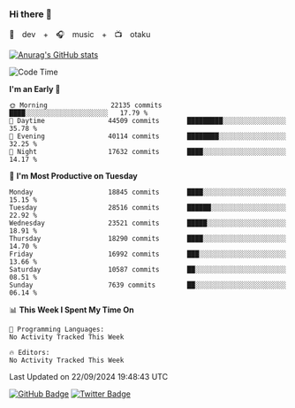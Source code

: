 ### Hi there 👋

🚀　dev　+　🎧　music　+　📺　otaku


[![Anurag's GitHub stats](https://github-readme-stats.vercel.app/api?username=koheitasaka&count_private=true&show_icons=true&theme=monokai)](https://github.com/koheitasaka/github-readme-stats)

<!--START_SECTION:waka-->
![Code Time](http://img.shields.io/badge/Code%20Time-1%2C161%20hrs%2023%20mins-blue)

**I'm an Early 🐤** 

```text
🌞 Morning                22135 commits       ████░░░░░░░░░░░░░░░░░░░░░   17.79 % 
🌆 Daytime                44509 commits       █████████░░░░░░░░░░░░░░░░   35.78 % 
🌃 Evening                40114 commits       ████████░░░░░░░░░░░░░░░░░   32.25 % 
🌙 Night                  17632 commits       ████░░░░░░░░░░░░░░░░░░░░░   14.17 % 
```
📅 **I'm Most Productive on Tuesday** 

```text
Monday                   18845 commits       ████░░░░░░░░░░░░░░░░░░░░░   15.15 % 
Tuesday                  28516 commits       ██████░░░░░░░░░░░░░░░░░░░   22.92 % 
Wednesday                23521 commits       █████░░░░░░░░░░░░░░░░░░░░   18.91 % 
Thursday                 18290 commits       ████░░░░░░░░░░░░░░░░░░░░░   14.70 % 
Friday                   16992 commits       ███░░░░░░░░░░░░░░░░░░░░░░   13.66 % 
Saturday                 10587 commits       ██░░░░░░░░░░░░░░░░░░░░░░░   08.51 % 
Sunday                   7639 commits        ██░░░░░░░░░░░░░░░░░░░░░░░   06.14 % 
```


📊 **This Week I Spent My Time On** 

```text
💬 Programming Languages: 
No Activity Tracked This Week

🔥 Editors: 
No Activity Tracked This Week
```


 Last Updated on 22/09/2024 19:48:43 UTC
<!--END_SECTION:waka-->

[![GitHub Badge](https://img.shields.io/badge/GitHub-100000?style=for-the-badge&logo=github&logoColor=white)](https://github.com/koheitasaka)
[![Twitter Badge](https://img.shields.io/badge/Twitter-1DA1F2?style=for-the-badge&logo=twitter&logoColor=white)](https://twitter.com/sleep_asleep_)
